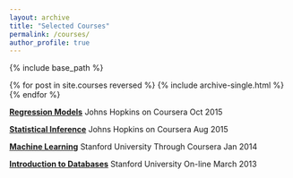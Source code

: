 ```yaml
---
layout: archive
title: "Selected Courses"
permalink: /courses/
author_profile: true
---
```


{% include base_path %}

{% for post in site.courses reversed %}
  {% include archive-single.html %}
{% endfor %}


[**Regression Models**](https://www.coursera.org/account/accomplishments/certificate/678GCXVGHW)
Johns Hopkins on Coursera Oct 2015

[**Statistical Inference**](https://www.coursera.org/account/accomplishments/certificate/4MAV4C4QVK)
Johns Hopkins on Coursera Aug 2015

[**Machine Learning**](https://github.com/danzhoushu/danzhoushu.github.io/blob/master/files/Coursera%20ml%202014.pdf)
Stanford University Through Coursera Jan 2014

[**Introduction to Databases**](https://github.com/danzhoushu/danzhoushu.github.io/blob/master/files/dshu178-98279-db--Winter2013-accomplishment.pdf)
Stanford University On-line March 2013
